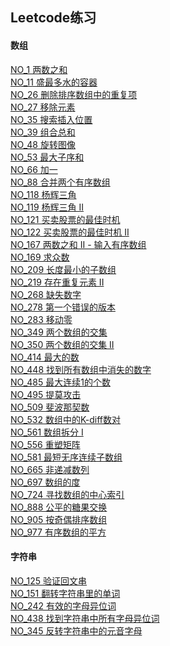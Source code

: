 ﻿## Leetcode练习

#### 数组
[NO_1 两数之和](/src/Array/No_1.java) </br>
[NO_11 盛最多水的容器](/src/Array/No_11.java) </br>
[NO_26 删除排序数组中的重复项](/src/Array/No_26.java) </br>
[NO_27 移除元素](/src/Array/No_27.java) </br>
[NO_35 搜索插入位置](/src/Array/No_35.java) </br>
[NO_39 组合总和](/src/Array/No_39.java) </br>
[NO_48 旋转图像](/src/Array/No_48.java) </br>
[NO_53 最大子序和](/src/Array/No_53.java) </br>
[NO_66 加一](/src/Array/No_66.java) </br>
[NO_88 合并两个有序数组](/src/Array/No_88.java) </br>
[NO_118 杨辉三角](/src/Array/No_118.java) </br>
[NO_119 杨辉三角 II](/src/Array/No_119.java) </br>
[NO_121 买卖股票的最佳时机](/src/Array/No_121.java) </br>
[NO_122 买卖股票的最佳时机 II](/src/Array/No_122.java) </br>
[NO_167 两数之和 II - 输入有序数组](/src/Array/No_167.java) </br>
[NO_169 求众数](/src/Array/No_169.java) </br>
[NO_209 长度最小的子数组](/src/Array/No_209.java) </br>
[NO_219 存在重复元素 II](/src/Array/No_219.java) </br>
[NO_268 缺失数字](/src/Array/No_268.java) </br>
[NO_278 第一个错误的版本](/src/Array/No_278.java) </br>
[NO_283 移动零](/src/Array/No_283.java) </br>
[NO_349 两个数组的交集](/src/Array/No_349.java) </br>
[NO_350 两个数组的交集 II](/src/Array/No_350.java) </br>
[NO_414 最大的数](/src/Array/No_414.java) </br>
[NO_448 找到所有数组中消失的数字](/src/Array/No_448.java) </br>
[NO_485 最大连续1的个数](/src/Array/No_485.java) </br>
[NO_495 提莫攻击](/src/Array/No_495.java) </br>
[NO_509 斐波那契数](/src/Array/No_509.java) </br>
[NO_532 数组中的K-diff数对](/src/Array/No_532.java) </br>
[NO_561 数组拆分 I](/src/Array/No_561.java) </br>
[NO_556 重塑矩阵](/src/Array/No_566.java) </br>
[NO_581 最短无序连续子数组](/src/Array/No_581.java) </br>
[NO_665 非递减数列](/src/Array/No_665.java) </br>
[NO_697 数组的度](/src/Array/No_697.java) </br>
[NO_724 寻找数组的中心索引](/src/Array/No_724.java) </br>
[NO_888 公平的糖果交换](/src/Array/No_888.java) </br>
[NO_905 按奇偶排序数组](/src/Array/No_905.java) </br>
[NO_977 有序数组的平方](/src/Array/No_977.java) </br>
#### 字符串
[NO_125 验证回文串](/src/String/No_125.java) </br>
[NO_151 翻转字符串里的单词](/src/String/No_151.java) </br>
[NO_242 有效的字母异位词](/src/String/No_242.java) </br>
[NO_438 找到字符串中所有字母异位词](/src/String/No_438.java) </br>
[NO_345 反转字符串中的元音字母](/src/String/No_345.java) </br>
